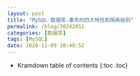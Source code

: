 ```yaml
---
layout: post
title: "MySQL 数据库-事务的四大特性和隔离级别"
permalink: /blog/30242051
categories: [数据库]
tags: [MySQL]
date: 2020-11-09 10:48:52
---
```


* Kramdown table of contents
{:toc .toc}
